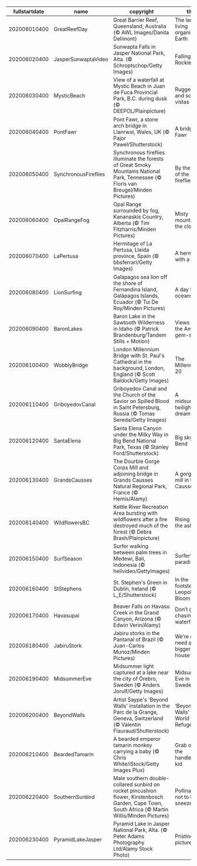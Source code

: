 |fullstartdate|name|copyright|title|image|
|--|--|--|--|--|
202006010400|GreatReefDay|Great Barrier Reef, Queensland, Australia (© AWL Images/Danita Delimont)|The largest living organism on Earth|![](/en-CA/2020/06/202006010400GreatReefDay.jpg)|
202006020400|JasperSunwaptaVideo|Sunwapta Falls in Jasper National Park, Alta. (© Schroptschop/Getty Images)|Falling for the Rockies|![](/en-CA/2020/06/202006020400JasperSunwaptaVideo.jpg)|
202006030400|MysticBeach|View of a waterfall at Mystic Beach in Juan de Fuca Provincial Park, B.C. during dusk  (© DEEPOL/Plainpicture)|Rugged hikes and scenic vistas|![](/en-CA/2020/06/202006030400MysticBeach.jpg)|
202006040400|PontFawr|Pont Fawr, a stone arch bridge in Llanrwst, Wales, UK (© Pajor Pawel/Shutterstock)|A bridge too Fawr|![](/en-CA/2020/06/202006040400PontFawr.jpg)|
202006050400|SynchronousFireflies|Synchronous fireflies illuminate the forests of Great Smoky Mountains National Park, Tennessee (© Floris van Breugel/Minden Pictures)|By the light of the fireflies|![](/en-CA/2020/06/202006050400SynchronousFireflies.jpg)|
202006060400|OpalRangeFog|Opal Range surrounded by fog, Kananaskis Country, Alberta (© Tim Fitzharris/Minden Pictures)|Misty mountains in the clouds|![](/en-CA/2020/06/202006060400OpalRangeFog.jpg)|
202006070400|LaPertusa|Hermitage of La Pertusa, Lleida province, Spain (© bbsferrari/Getty Images)|A hermitage with a view|![](/en-CA/2020/06/202006070400LaPertusa.jpg)|
202006080400|LionSurfing|Galápagos sea lion off the shore of Fernandina Island, Galápagos Islands, Ecuador (© Tui De Roy/Minden Pictures)|A day for the oceans|![](/en-CA/2020/06/202006080400LionSurfing.jpg)|
202006090400|BaronLakes|Baron Lake in the Sawtooth Wilderness in Idaho (© Patrick Brandenburg/Tandem Stills + Motion)|Views from the American gem-state|![](/en-CA/2020/06/202006090400BaronLakes.jpg)|
202006100400|WobblyBridge|London Millennium Bridge with St. Paul's Cathedral in the background, London, England (© Scott Baldock/Getty Images)|The Millennium at 20|![](/en-CA/2020/06/202006100400WobblyBridge.jpg)|
202006110400|GriboyedovCanal|Griboyedov Canal and the Church of the Savior on Spilled Blood in Saint Petersburg, Russia (© Tomas Sereda/Getty Images)|A midsummer twilight's dream|![](/en-CA/2020/06/202006110400GriboyedovCanal.jpg)|
202006120400|SantaElena|Santa Elena Canyon under the Milky Way in Big Bend National Park, Texas (© Stanley Ford/Shutterstock)|Big sky at Big Bend|![](/en-CA/2020/06/202006120400SantaElena.jpg)|
202006130400|GrandsCausses|The Dourbie Gorge Corps Mill and adjoining bridge in Grands Causses Natural Regional Park, France (© Hemis/Alamy)|A gorge-ous mill in the Causses|![](/en-CA/2020/06/202006130400GrandsCausses.jpg)|
202006140400|WildflowersBC|Kettle River Recreation Area bursting with wildflowers after a fire destroyed much of the forest (© Debra Brash/Plainpicture)|Rising from the ashes|![](/en-CA/2020/06/202006140400WildflowersBC.jpg)|
202006150400|SurfSeason|Surfer walking between palm trees in Medewi, Bali, Indonesia (© helivideo/GettyImages)|Surfer’s paradise|![](/en-CA/2020/06/202006150400SurfSeason.jpg)|
202006160400|StStephens|St. Stephen's Green in Dublin, Ireland (© L_E/Shutterstock)|In the footsteps of Leopold Bloom|![](/en-CA/2020/06/202006160400StStephens.jpg)|
202006170400|Havasupai|Beaver Falls on Havasu Creek in the Grand Canyon, Arizona (© Edwin Verin/Alamy)|Don’t go chasing waterfalls|![](/en-CA/2020/06/202006170400Havasupai.jpg)|
202006180400|JabiruStork|Jabiru storks in the Pantanal of Brazil (© Juan-Carlos Munoz/Minden Pictures)|We’re gonna need a bigger bird house|![](/en-CA/2020/06/202006180400JabiruStork.jpg)|
202006190400|MidsummerEve|Midsummer light captured at a lake near the city of Örebro, Sweden (© Anders Jorulf/Getty Images)|Midsummer's Eve in Sweden|![](/en-CA/2020/06/202006190400MidsummerEve.jpg)|
202006200400|BeyondWalls|Artist Saype's 'Beyond Walls' installation in the Parc de la Grange, Geneva, Switzerland (© Valentin Flauraud/Shutterstock)|‘Beyond Walls’ for World Refugee Day|![](/en-CA/2020/06/202006200400BeyondWalls.jpg)|
202006210400|BeardedTamarin|A bearded emperor tamarin monkey carrying a baby (© Chris White/iStock/Getty Images Plus)|Grab onto the handlebars, kid|![](/en-CA/2020/06/202006210400BeardedTamarin.jpg)|
202006220400|SouthernSunbird|Male southern double-collared sunbird on rocket pincushion flower, Kirstenbosch Garden, Cape Town, South Africa (© Martin Willis/Minden Pictures)|Pollinators: not to be sneezed at|![](/en-CA/2020/06/202006220400SouthernSunbird.jpg)|
202006230400|PyramidLakeJasper|Pyramid Lake in Jasper National Park, Alta. (© Peter Adams Photography Ltd/Alamy Stock Photo)|Pristine and picturesque|![](/en-CA/2020/06/202006230400PyramidLakeJasper.jpg)|
